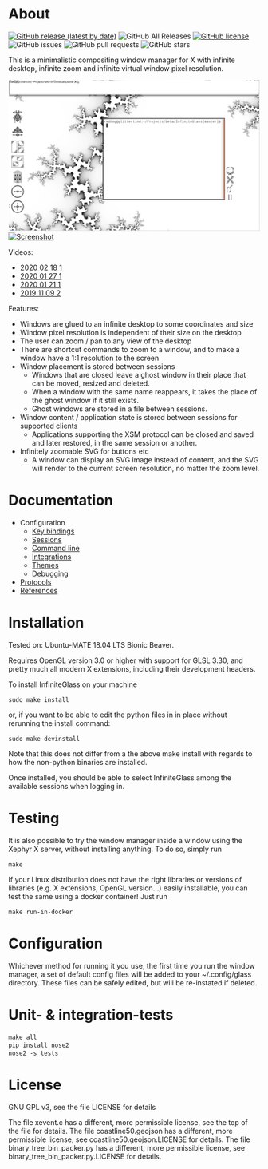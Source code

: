 # About

[![GitHub release (latest by date)](https://img.shields.io/github/v/release/redhog/InfiniteGlass?style=plastic)](https://github.com/redhog/InfiniteGlass/releases/latest)
![GitHub All Releases](https://img.shields.io/github/downloads/redhog/InfiniteGlass/total?style=plastic)
[![GitHub license](https://img.shields.io/github/license/redhog/InfiniteGlass?style=plastic)](https://github.com/redhog/InfiniteGlass/blob/master/LICENSE)
![GitHub issues](https://img.shields.io/github/issues/redhog/InfiniteGlass?style=plastic)
![GitHub pull requests](https://img.shields.io/github/issues-pr/redhog/InfiniteGlass?style=plastic)
![GitHub stars](https://img.shields.io/github/stars/redhog/InfiniteGlass?style=plastic)

This is a minimalistic compositing window manager for X with infinite
desktop, infinite zoom and infinite virtual window pixel resolution.

![Screenshot](docs/images/InfiniteGlass-2022-02-23.png)
[![Screenshot](docs/images/InfiniteGlass-2019-11-09-2.gif)](https://www.youtube.com/watch?v=E8f2KwgvxK4)

Videos:
* [2020 02 18 1](https://www.youtube.com/watch?v=r5XskSML7Ag)
* [2020 01 27 1](https://www.youtube.com/watch?v=vbt7qtwiLiM)
* [2020 01 21 1](https://www.youtube.com/watch?v=d6oQAOMXReU)
* [2019 11 09 2](https://www.youtube.com/watch?v=E8f2KwgvxK4)

Features:

* Windows are glued to an infinite desktop to some coordinates and size
* Window pixel resolution is independent of their size on the desktop
* The user can zoom / pan to any view of the desktop
* There are shortcut commands to zoom to a window, and to make a window have a 1:1 resolution to the screen
* Window placement is stored between sessions
  * Windows that are closed leave a ghost window in their place that can be moved, resized and deleted.
  * When a window with the same name reappears, it takes the place of the ghost window if it still exists.
  * Ghost windows are stored in a file between sessions.
* Window content / application state is stored between sessions for supported clients
  * Applications supporting the XSM protocol can be closed and saved and later restored, in the same session or another.
* Infinitely zoomable SVG for buttons etc
  * A window can display an SVG image instead of content, and the SVG will render to the current screen resolution, no matter the zoom level.

# Documentation

* Configuration
  * [Key bindings](docs/KEYMAP.md)
  * [Sessions](docs/SESSION.md)
  * [Command line](docs/COMMANDLINE.md)
  * [Integrations](docs/INTEGRATIONS.md)
  * [Themes](docs/THEMES.md)
  * [Debugging](docs/DEBUGGING.md)
* [Protocols](docs/PROTOCOLS.md)
* [References](docs/REFERENCES.md)

# Installation

Tested on: Ubuntu-MATE 18.04 LTS Bionic Beaver.

Requires OpenGL version 3.0 or higher with support for GLSL 3.30, and pretty much all modern X extensions, including their development headers.

To install InfiniteGlass on your machine

    sudo make install

or, if you want to be able to edit the python files in in place without rerunning the install command:

    sudo make devinstall
   
Note that this does not differ from a the above make install with regards to how the non-python binaries are installed.

Once installed, you should be able to select InfiniteGlass among the available sessions when logging in.

# Testing

It is also possible to try the window manager inside a window using the Xephyr X server, without installing anything. To do so, simply run

    make

If your Linux distribution does not have the right libraries or versions of libraries (e.g. X extensions, OpenGL version...) easily installable, you can test the same using a docker container! Just run

    make run-in-docker

# Configuration

Whichever method for running it you use, the first time you run the window manager, a set of default config files will be added to your ~/.config/glass directory. These files can be safely edited, but will be re-instated if deleted.

# Unit- & integration-tests

    make all
    pip install nose2
    nose2 -s tests

# License

GNU GPL v3, see the file LICENSE for details

The file xevent.c has a different, more permissible license, see the top of the file for details.
The file coastline50.geojson has a different, more permissible license, see coastline50.geojson.LICENSE for details.
The file binary_tree_bin_packer.py has a different, more permissible license, see binary_tree_bin_packer.py.LICENSE for details.
